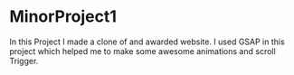 # MinorProject1
In this Project I made a clone of and awarded website. I used GSAP in this project which helped me to make some awesome animations and scroll Trigger.
